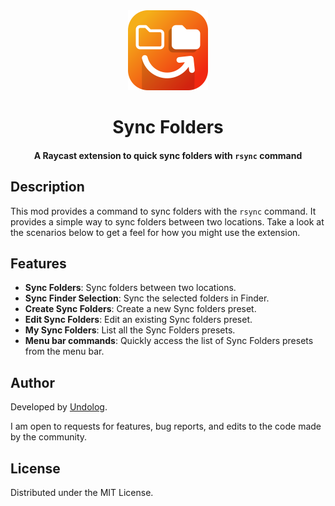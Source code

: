 <div align="center">

<div>
<img src="./assets/extension-icon.png" alt="Sync Folders" width="128" height="128" />
</div>

# Sync Folders

#### A Raycast extension to quick sync folders with `rsync` command

</div>

## Description

This mod provides a command to sync folders with the `rsync` command. It provides a simple way to sync folders between two locations. Take a look at the scenarios below to get a feel for how you might use the extension.

## Features

- **Sync Folders**: Sync folders between two locations.
- **Sync Finder Selection**: Sync the selected folders in Finder.
- **Create Sync Folders**: Create a new Sync folders preset.
- **Edit Sync Folders**: Edit an existing Sync folders preset.
- **My Sync Folders**: List all the Sync Folders presets.
- **Menu bar commands**: Quickly access the list of Sync Folders presets from the menu bar.

## Author

Developed by [Undolog](https://www.raycast.com/Undolog).

I am open to requests for features, bug reports, and edits to the code made by the community.


## License

Distributed under the MIT License.